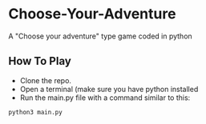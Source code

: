 # Choose-Your-Adventure
A "Choose your adventure" type game coded in python

## How To Play
* Clone the repo.
* Open a terminal (make sure you have python installed
* Run the main.py file with a command similar to this:

```python3 main.py```
